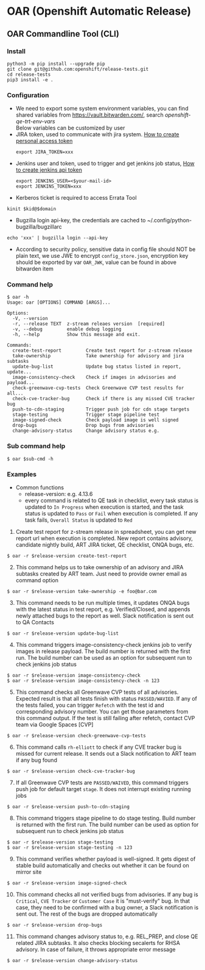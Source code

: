 # OAR (Openshift Automatic Release)
## OAR Commandline Tool (CLI)
### Install
```
python3 -m pip install --upgrade pip
git clone git@github.com:openshift/release-tests.git
cd release-tests
pip3 install -e .
```
### Configuration
  - We need to export some system environment variables, you can find shared variables from https://vault.bitwarden.com/, search *openshift-qe-trt-env-vars* <br>
  Below variables can be customized by user
  - JIRA token, used to communicate with jira system. [How to create personal access token](https://confluence.atlassian.com/enterprise/using-personal-access-tokens-1026032365.html#UsingPersonalAccessTokens)
    ```
    export JIRA_TOKEN=xxx
    ```
  - Jenkins user and token, used to trigger and get jenkins job status, [How to create jenkins api token](https://www.jenkins.io/blog/2018/07/02/new-api-token-system/#about-api-tokens)
    ```
    export JENKINS_USER=<$your-mail-id>
    export JENKINS_TOKEN=xxx
    ```
  - Kerberos ticket is required to access Errata Tool
```
kinit $kid@$domain
```
- Bugzilla login api-key, the credentials are cached to ~/.config/python-bugzilla/bugzillarc
```
echo 'xxx' | bugzilla login --api-key
```
   - According to security policy, sensitive data in config file should NOT be plain text, we use JWE to encrypt `config_store.json`, encryption key should be exported by var `OAR_JWK`, value can be found in above bitwarden item
### Command help
```
$ oar -h
Usage: oar [OPTIONS] COMMAND [ARGS]...

Options:
  -V, --version
  -r, --release TEXT  z-stream releaes version  [required]
  -v, --debug         enable debug logging
  -h, --help          Show this message and exit.

Commands:
  create-test-report         Create test report for z-stream release
  take-ownership             Take ownership for advisory and jira subtasks
  update-bug-list            Update bug status listed in report, update...
  image-consistency-check    Check if images in advisories and payload...
  check-greenwave-cvp-tests  Check Greenwave CVP test results for all...
  check-cve-tracker-bug      Check if there is any missed CVE tracker bug
  push-to-cdn-staging        Trigger push job for cdn stage targets
  stage-testing              Trigger stage pipeline test
  image-signed-check         Check payload image is well signed
  drop-bugs                  Drop bugs from advisories
  change-advisory-status     Change advisory status e.g.
```
### Sub command help
```
$ oar $sub-cmd -h
```
### Examples
- Common functions
  - release-version: e.g. 4.13.6
  - every command is related to QE task in checklist, every task status is updated to `In Progress` when execution is started, and the task status is updated to `Pass` or `Fail` when execution is completed. If any task fails, `Overall Status` is updated to `Red`
1. Create test report for z-stream release in spreadsheet, you can get new report url when execution is completed. New report contains advisory, candidate nightly build, ART JIRA ticket, QE checklist, ONQA bugs, etc.
```
$ oar -r $release-version create-test-report
```
2. This command helps us to take ownership of an advisory and JIRA subtasks created by ART team. Just need to provide owner email as command option
```
$ oar -r $release-version take-ownership -e foo@bar.com
```
3. This command needs to be run multiple times, it updates ONQA bugs with the latest status in test report, e.g. Verified/Closed, and appends newly attached bugs to the report as well. Slack notification is sent out to QA Contacts
```
$ oar -r $release-version update-bug-list
```
4. This command triggers image-consistency-check jenkins job to verify images in release payload. The build number is returned with the first run. The build number can be used as an option for subsequent run to check jenkins job status
```
$ oar -r $release-version image-consistency-check
$ oar -r $release-version image-consistency-check -n 123
```
5. This command checks all Greenwave CVP tests of all advisories. Expected result is that all tests finish with status `PASSED/WAVIED`. If any of the tests failed, you can trigger `Refetch` with the test id and corresponding advisory number. You can get those parameters from this command output. If the test is still failing after refetch, contact CVP team via Google Spaces [CVP]
```
$ oar -r $release-version check-greenwave-cvp-tests
```
6. This command calls `rh-elliott` to check if any CVE tracker bug is missed for current release. It sends out a Slack notification to ART team if any bug found
```
$ oar -r $release-version check-cve-tracker-bug
```
7. If all Greenwave CVP tests are `PASSED/WAIVED`, this command triggers push job for default target `stage`. It does not interrupt existing running jobs
```
$ oar -r $release-version push-to-cdn-staging
```
8. This command triggers stage pipeline to do stage testing. Build number is returned with the first run. The build number can be used as option for subsequent run to check jenkins job status
```
$ oar -r $release-version stage-testing
$ oar -r $release-version stage-testing -n 123
```
9. This command verifies whether payload is well-signed. It gets digest of stable build automatically and checks out whether it can be found on mirror site
```
$ oar -r $release-version image-signed-check
```
10. This command checks all not verified bugs from advisories. If any bug is `Critical`, `CVE Tracker` or `Customer Case` it is "must-verify" bug. In that case, they need to be confirmed with a bug owner, a Slack notification is sent out. The rest of the bugs are dropped automatically
```
$ oar -r $release-version drop-bugs
```
11. This command changes advisory status to, e.g. REL_PREP, and close QE related JIRA subtasks. It also checks blocking secalerts for RHSA advisory. In case of failure, it throws appropriate error message
```
$ oar -r $release-version change-advisory-status
```
